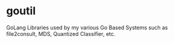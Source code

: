 # goutil
GoLang Libraries used by my various Go Based Systems such as file2consult,  MDS,  Quantized Classifier, etc.
